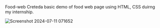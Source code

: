 F o o d - w e b 
Creteda basic demo of  food web page using HTML, CSS duirng my internship.

![Screenshot 2024-07-11 071652](https://github.com/Pallavi-Shtgr/food-order/assets/126679884/6c0f8682-41cd-465d-a920-e6506221b091)

 
 
